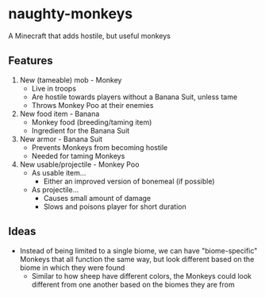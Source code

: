 # naughty-monkeys
A Minecraft that adds hostile, but useful monkeys

## Features
1. New (tameable) mob - Monkey
   - Live in troops
   - Are hostile towards players without a Banana Suit, unless tame
   - Throws Monkey Poo at their enemies
2. New food item - Banana
   - Monkey food (breeding/taming item)
   - Ingredient for the Banana Suit
3. New armor - Banana Suit
   - Prevents Monkeys from becoming hostile
   - Needed for taming Monkeys
4. New usable/projectile - Monkey Poo
   - As usable item...
     - Either an improved version of bonemeal (if possible)
   - As projectile...
     - Causes small amount of damage
     - Slows and poisons player for short duration

## Ideas

* Instead of being limited to a single biome, we can have "biome-specific" Monkeys that all function the same way, but look different based on the biome in which they were found
   * Similar to how sheep have different colors, the Monkeys could look different from one another based on the biomes they are from
